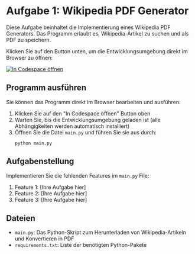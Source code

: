 # Aufgabe 1: Wikipedia PDF Generator

Diese Aufgabe beinhaltet die Implementierung eines Wikipedia PDF Generators. Das Programm erlaubt es, Wikipedia-Artikel zu suchen und als PDF zu speichern.

Klicken Sie auf den Button unten, um die Entwicklungsumgebung direkt im Browser zu öffnen:

[![In Codespace öffnen](https://github.com/codespaces/badge.svg)](https://github.com/codespaces/new?hide_repo_select=true&ref=task1-only&repo=carmenappelt/coding-agent-study-ai-agent-vs-llm)

## Programm ausführen

Sie können das Programm direkt im Browser bearbeiten und ausführen:

1. Klicken Sie auf den "In Codespace öffnen" Button oben
2. Warten Sie, bis die Entwicklungsumgebung geladen ist (alle Abhängigkeiten werden automatisch installiert)
3. Öffnen Sie die Datei `main.py` und führen Sie sie aus durch:
   ```
   python main.py
   ```

## Aufgabenstellung

Implementieren Sie die fehlenden Features im `main.py` File:

1. Feature 1: [Ihre Aufgabe hier]
2. Feature 2: [Ihre Aufgabe hier]
3. Feature 3: [Ihre Aufgabe hier]

## Dateien

- `main.py`: Das Python-Skript zum Herunterladen von Wikipedia-Artikeln und Konvertieren in PDF
- `requirements.txt`: Liste der benötigten Python-Pakete
